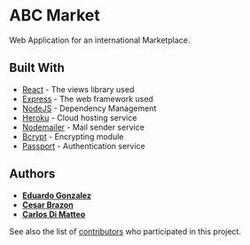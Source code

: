 
# ABC Market

 Web Application for an international Marketplace.

## Built With

* [React](https://github.com/reactjs/reactjs.org) - The views library used
* [Express](https://expressjs.com/en/api.html) - The web framework used
* [NodeJS](https://github.com/nodejs/node) - Dependency Management
* [Heroku](https://heroku.com/) - Cloud hosting service
* [Nodemailer](https://github.com/nodemailer/nodemailer) - Mail sender service
* [Bcrypt](https://github.com/kelektiv/node.bcrypt.js/) - Encrypting module
* [Passport](https://github.com/jaredhanson/passport-github) - Authentication service

## Authors

* [**Eduardo Gonzalez**](https://github.com/eduardogz94)
* [**Cesar Brazon**](https://github.com/cbrzn)
* [**Carlos Di Matteo**](https://github.com/carlosdimatteo)

See also the list of [contributors](https://github.com/your/project/contributors) who participated in this project.
